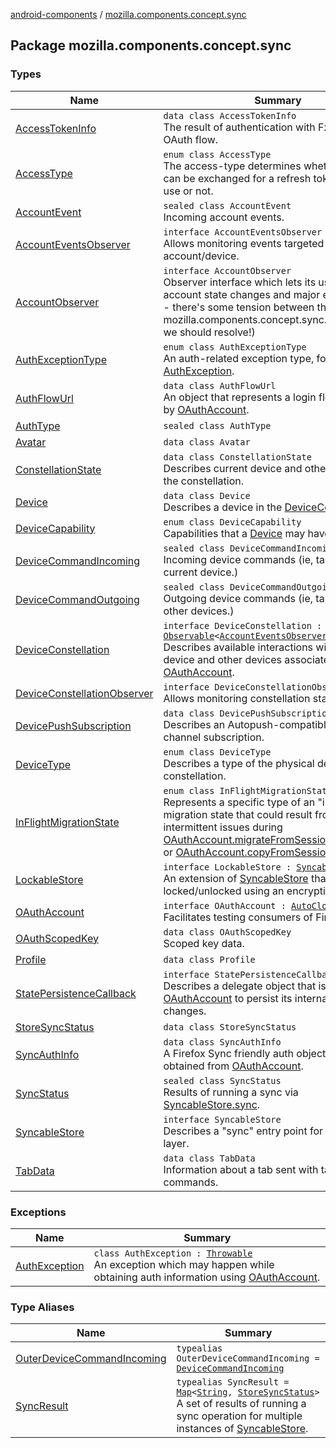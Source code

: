 [android-components](../index.md) / [mozilla.components.concept.sync](./index.md)

## Package mozilla.components.concept.sync

### Types

| Name | Summary |
|---|---|
| [AccessTokenInfo](-access-token-info/index.md) | `data class AccessTokenInfo`<br>The result of authentication with FxA via an OAuth flow. |
| [AccessType](-access-type/index.md) | `enum class AccessType`<br>The access-type determines whether the code can be exchanged for a refresh token for offline use or not. |
| [AccountEvent](-account-event/index.md) | `sealed class AccountEvent`<br>Incoming account events. |
| [AccountEventsObserver](-account-events-observer/index.md) | `interface AccountEventsObserver`<br>Allows monitoring events targeted at the current account/device. |
| [AccountObserver](-account-observer/index.md) | `interface AccountObserver`<br>Observer interface which lets its users monitor account state changes and major events. (XXX - there's some tension between this and the mozilla.components.concept.sync.AccountEvent we should resolve!) |
| [AuthExceptionType](-auth-exception-type/index.md) | `enum class AuthExceptionType`<br>An auth-related exception type, for use with [AuthException](-auth-exception/index.md). |
| [AuthFlowUrl](-auth-flow-url/index.md) | `data class AuthFlowUrl`<br>An object that represents a login flow initiated by [OAuthAccount](-o-auth-account/index.md). |
| [AuthType](-auth-type/index.md) | `sealed class AuthType` |
| [Avatar](-avatar/index.md) | `data class Avatar` |
| [ConstellationState](-constellation-state/index.md) | `data class ConstellationState`<br>Describes current device and other devices in the constellation. |
| [Device](-device/index.md) | `data class Device`<br>Describes a device in the [DeviceConstellation](-device-constellation/index.md). |
| [DeviceCapability](-device-capability/index.md) | `enum class DeviceCapability`<br>Capabilities that a [Device](-device/index.md) may have. |
| [DeviceCommandIncoming](-device-command-incoming/index.md) | `sealed class DeviceCommandIncoming`<br>Incoming device commands (ie, targeted at the current device.) |
| [DeviceCommandOutgoing](-device-command-outgoing/index.md) | `sealed class DeviceCommandOutgoing`<br>Outgoing device commands (ie, targeted at other devices.) |
| [DeviceConstellation](-device-constellation/index.md) | `interface DeviceConstellation : `[`Observable`](../mozilla.components.support.base.observer/-observable/index.md)`<`[`AccountEventsObserver`](-account-events-observer/index.md)`>`<br>Describes available interactions with the current device and other devices associated with an [OAuthAccount](-o-auth-account/index.md). |
| [DeviceConstellationObserver](-device-constellation-observer/index.md) | `interface DeviceConstellationObserver`<br>Allows monitoring constellation state. |
| [DevicePushSubscription](-device-push-subscription/index.md) | `data class DevicePushSubscription`<br>Describes an Autopush-compatible push channel subscription. |
| [DeviceType](-device-type/index.md) | `enum class DeviceType`<br>Describes a type of the physical device in the constellation. |
| [InFlightMigrationState](-in-flight-migration-state/index.md) | `enum class InFlightMigrationState`<br>Represents a specific type of an "in-flight" migration state that could result from intermittent issues during [OAuthAccount.migrateFromSessionTokenAsync](-o-auth-account/migrate-from-session-token-async.md) or [OAuthAccount.copyFromSessionTokenAsync](-o-auth-account/copy-from-session-token-async.md). |
| [LockableStore](-lockable-store/index.md) | `interface LockableStore : `[`SyncableStore`](-syncable-store/index.md)<br>An extension of [SyncableStore](-syncable-store/index.md) that can be locked/unlocked using an encryption key. |
| [OAuthAccount](-o-auth-account/index.md) | `interface OAuthAccount : `[`AutoCloseable`](https://developer.android.com/reference/java/lang/AutoCloseable.html)<br>Facilitates testing consumers of FirefoxAccount. |
| [OAuthScopedKey](-o-auth-scoped-key/index.md) | `data class OAuthScopedKey`<br>Scoped key data. |
| [Profile](-profile/index.md) | `data class Profile` |
| [StatePersistenceCallback](-state-persistence-callback/index.md) | `interface StatePersistenceCallback`<br>Describes a delegate object that is used by [OAuthAccount](-o-auth-account/index.md) to persist its internal state as it changes. |
| [StoreSyncStatus](-store-sync-status/index.md) | `data class StoreSyncStatus` |
| [SyncAuthInfo](-sync-auth-info/index.md) | `data class SyncAuthInfo`<br>A Firefox Sync friendly auth object which can be obtained from [OAuthAccount](-o-auth-account/index.md). |
| [SyncStatus](-sync-status/index.md) | `sealed class SyncStatus`<br>Results of running a sync via [SyncableStore.sync](#). |
| [SyncableStore](-syncable-store/index.md) | `interface SyncableStore`<br>Describes a "sync" entry point for a storage layer. |
| [TabData](-tab-data/index.md) | `data class TabData`<br>Information about a tab sent with tab related commands. |

### Exceptions

| Name | Summary |
|---|---|
| [AuthException](-auth-exception/index.md) | `class AuthException : `[`Throwable`](https://kotlinlang.org/api/latest/jvm/stdlib/kotlin/-throwable/index.html)<br>An exception which may happen while obtaining auth information using [OAuthAccount](-o-auth-account/index.md). |

### Type Aliases

| Name | Summary |
|---|---|
| [OuterDeviceCommandIncoming](-outer-device-command-incoming.md) | `typealias OuterDeviceCommandIncoming = `[`DeviceCommandIncoming`](-device-command-incoming/index.md) |
| [SyncResult](-sync-result.md) | `typealias SyncResult = `[`Map`](https://kotlinlang.org/api/latest/jvm/stdlib/kotlin.collections/-map/index.html)`<`[`String`](https://kotlinlang.org/api/latest/jvm/stdlib/kotlin/-string/index.html)`, `[`StoreSyncStatus`](-store-sync-status/index.md)`>`<br>A set of results of running a sync operation for multiple instances of [SyncableStore](-syncable-store/index.md). |
